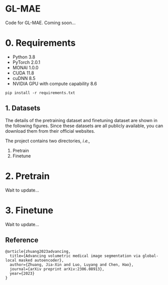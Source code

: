 # GL-MAE
Code for GL-MAE. Coming soon...

# 0. Requirements
* Python 3.8
* PyTorch 2.0.1
* MONAI 1.0.0
* CUDA 11.8
* cuDNN 8.5
* NVIDIA GPU with compute capability 8.6

```
pip install -r requirements.txt
```

## 1. Datasets
The details of the pretraining dataset and finetuning dataset are shown in the following figures. Since these datasets are all publicly available, you can download them from their official websites.


The project contains two directories, _i.e.,_
1) Pretrain
2) Finetune

# 2. Pretrain
Wait to update...

# 3. Finetune
Wait to update...

## Reference
```
@article{zhuang2023advancing,
  title={Advancing volumetric medical image segmentation via global-local masked autoencoder},
  author={Zhuang, Jia-Xin and Luo, Luyang and Chen, Hao},
  journal={arXiv preprint arXiv:2306.08913},
  year={2023}
}
```
